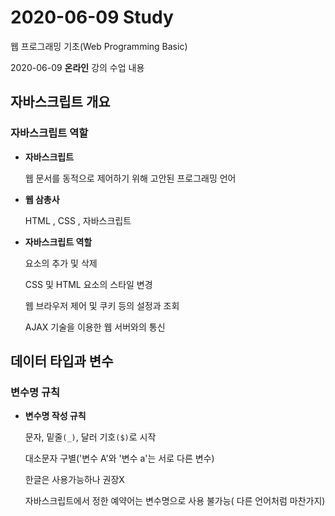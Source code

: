 # 2020-06-09 Study

웹 프로그래밍 기초(Web Programming Basic)

2020-06-09 **온라인** 강의 수업 내용

## 자바스크립트 개요

### 자바스크립트 역할

- **자바스크립트**

  웹 문서를 동적으로 제어하기 위해 고안된 프로그래밍 언어

- **웹 삼총사**

  HTML , CSS , 자바스크립트

- **자바스크립트 역할**

  요소의 추가 및 삭제

  CSS 및 HTML 요소의 스타일 변경

  웹 브라우저 제어 및 쿠키 등의 설정과 조회

  AJAX 기술을 이용한 웹 서버와의 통신

## 데이터 타입과 변수

### 변수명 규칙

- **변수명 작성 규칙**

  문자, 밑줄`(_)`, 달러 기호`($)`로 시작

  대소문자 구별('변수 A'와 '변수 a'는 서로 다른 변수)

  한글은 사용가능하나 권장X

  자바스크립트에서 정한 예약어는 변수명으로 사용 불가능( 다른 언어처럼 마찬가지)
